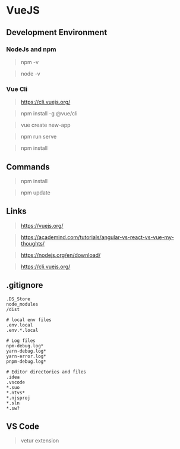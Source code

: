 # VueJS


## Development Environment


### NodeJs and npm

> npm -v

> node -v


### Vue Cli

> https://cli.vuejs.org/

> npm install -g @vue/cli

> vue create new-app

> npm run serve

> npm install


## Commands

> npm install

> npm update


## Links

> https://vuejs.org/

> https://academind.com/tutorials/angular-vs-react-vs-vue-my-thoughts/

> https://nodejs.org/en/download/

> https://cli.vuejs.org/


## .gitignore

```
.DS_Store
node_modules
/dist

# local env files
.env.local
.env.*.local

# Log files
npm-debug.log*
yarn-debug.log*
yarn-error.log*
pnpm-debug.log*

# Editor directories and files
.idea
.vscode
*.suo
*.ntvs*
*.njsproj
*.sln
*.sw?
```


## VS Code

> vetur extension
